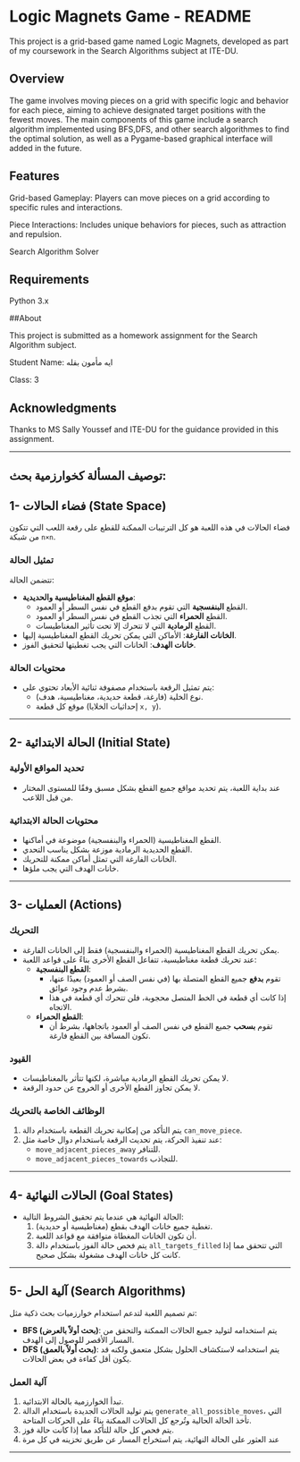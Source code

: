# Logic Magnets Game - README

This project is a grid-based game named Logic Magnets, developed as part of my coursework in the Search Algorithms subject at ITE-DU.

## Overview

The game involves moving pieces on a grid with specific logic and behavior for each piece, aiming to achieve designated target positions with the fewest moves. The main components of this game include a search algorithm implemented using BFS,DFS, and other search algorithmes to find the optimal solution, as well as a Pygame-based graphical interface will added in the future.

## Features

Grid-based Gameplay: Players can move pieces on a grid according to specific rules and interactions.

Piece Interactions: Includes unique behaviors for pieces, such as attraction and repulsion.

Search Algorithm Solver

## Requirements
Python 3.x

##About

This project is submitted as a homework assignment for the Search Algorithm subject.

Student Name: ايه مأمون بقله

Class: 3



## Acknowledgments


Thanks to  MS Sally Youssef and ITE-DU for the guidance provided in this assignment.

---



## توصيف المسألة كخوارزمية بحث:

## **1- فضاء الحالات (State Space)**
فضاء الحالات في هذه اللعبة هو كل الترتيبات الممكنة للقطع على رقعة اللعب التي تتكون من شبكة `n×n`.  
### **تمثيل الحالة**  
تتضمن الحالة:
- **موقع القطع المغناطيسية والحديدية**:
  - القطع **البنفسجية** التي تقوم بدفع القطع في نفس السطر أو العمود.
  - القطع **الحمراء** التي تجذب القطع في نفس السطر أو العمود.
  - القطع **الرمادية** التي لا تتحرك إلا تحت تأثير المغناطيسات.
- **الخانات الفارغة**: الأماكن التي يمكن تحريك القطع المغناطيسية إليها.  
- **خانات الهدف**: الخانات التي يجب تغطيتها لتحقيق الفوز.  

### **محتويات الحالة**  
- يتم تمثيل الرقعة باستخدام مصفوفة ثنائية الأبعاد تحتوي على:
  - نوع الخلية (فارغة، قطعة حديدية، مغناطيسية، هدف).
  - موقع كل قطعة (إحداثيات الخلايا `x, y`).

---

## **2- الحالة الابتدائية (Initial State)**
### **تحديد المواقع الأولية**
- عند بداية اللعبة، يتم تحديد مواقع جميع القطع بشكل مسبق وفقًا للمستوى المختار من قبل اللاعب.  

### **محتويات الحالة الابتدائية**
- القطع المغناطيسية (الحمراء والبنفسجية) موضوعة في أماكنها.
- القطع الحديدية الرمادية موزعة بشكل يناسب التحدي.
- الخانات الفارغة التي تمثل أماكن ممكنة للتحريك.
- خانات الهدف التي يجب ملؤها.

---

## **3- العمليات (Actions)**
### **التحريك** 
- يمكن تحريك القطع المغناطيسية (الحمراء والبنفسجية) فقط إلى الخانات الفارغة.  
- عند تحريك قطعة مغناطيسية، تتفاعل القطع الأخرى بناءً على قواعد اللعبة:
  - **القطع البنفسجية**:
    - تقوم **بدفع** جميع القطع المتصلة بها (في نفس الصف أو العمود) بعيدًا عنها، بشرط عدم وجود عوائق.
    - إذا كانت أي قطعة في الخط المتصل محجوبة، فلن تتحرك أي قطعة في هذا الاتجاه.
  - **القطع الحمراء**:
    - تقوم **بسحب** جميع القطع في نفس الصف أو العمود باتجاهها، بشرط أن تكون المسافة بين القطع فارغة.

### **القيود**
- لا يمكن تحريك القطع الرمادية مباشرة، لكنها تتأثر بالمغناطيسات.
- لا يمكن تجاوز القطع الأخرى أو الخروج عن حدود الرقعة.

### **الوظائف الخاصة بالتحريك**
1. يتم التأكد من إمكانية تحريك القطعة باستخدام دالة `can_move_piece`.
2. عند تنفيذ الحركة، يتم تحديث الرقعة باستخدام دوال خاصة مثل:
   - `move_adjacent_pieces_away` للتنافر.
   - `move_adjacent_pieces_towards` للتجاذب.

---

## **4- الحالات النهائية (Goal States)**
- الحالة النهائية هي عندما يتم تحقيق الشروط التالية:
  1. تغطية جميع خانات الهدف بقطع (مغناطيسية أو حديدية).
  2. أن تكون الخانات المغطاة متوافقة مع قواعد اللعبة.
  3. يتم فحص حالة الفوز باستخدام دالة `all_targets_filled` التي تتحقق مما إذا كانت كل خانات الهدف مشغولة بشكل صحيح.

---

## **5- آلية الحل (Search Algorithms)**
تم تصميم اللعبة لتدعم استخدام خوارزميات بحث ذكية مثل:
- **BFS (بحث أولاً بالعرض)**: يتم استخدامه لتوليد جميع الحالات الممكنة والتحقق من المسار الأقصر للوصول إلى الهدف.
- **DFS (بحث أولاً بالعمق)**: يتم استخدامه لاستكشاف الحلول بشكل متعمق ولكنه قد يكون أقل كفاءة في بعض الحالات.

### **آلية العمل**
1. تبدأ الخوارزمية بالحالة الابتدائية.
2. يتم توليد الحالات الجديدة باستخدام الدالة `generate_all_possible_moves`، التي تأخذ الحالة الحالية وتُرجع كل الحالات الممكنة بناءً على الحركات المتاحة.
3. يتم فحص كل حالة للتأكد مما إذا كانت حالة فوز.
4. عند العثور على الحالة النهائية، يتم استخراج المسار عن طريق تخزينه في كل مرة 

---


